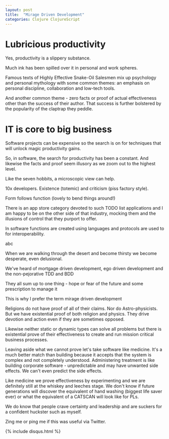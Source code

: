 ```yaml
---
layout: post
title:  "Mirage Driven Development"
categories: Clojure ClojureScript
---
```


# Lubricious productivity

Yes, productivity is a slippery substance.

Much ink has been spilled over it in personal and work spheres.

Famous texts of Highly Effective Snake-Oil Salesmen mix up psychology and personal mythology with some common themes: an emphasis on personal discipline, collaboration and low-tech tools.

And another common theme - zero facts or proof of actual effectiveness other than the success of their author. That success is further bolstered by the popularity of the claptrap they peddle.

# IT is core to big business

Software projects can be expensive so the search is on for techniques that will unlock magic productivity gains.

So, in software, the search for productivity has been a constant. And likewise the facts and proof seem illusory as we zoom out to the highest level.

Like the seven hobbits, a microscopic view can help.

10x developers. Existence (totemic) and criticism (piss factory style).

Form follows function (lovely to bend things around!)

There is an app store category devoted to such TODO list applications and I am happy to be on the other side of that industry, mocking them and the illusions of control that they purport to offer.

In software functions are created using languages and protocols are used to for  interoperability.

abc

When we are walking through the desert and become thirsty we become desperate, even delusional.

We've heard of mortgage driven development, ego driven development and the non-pejorative TDD and BDD

They all sum up to one thing - hope or fear of the future and some prescription to manage it

This is why I prefer the term mirage driven development

Religions do not have proof of all of their claims. Nor do Astro-physicists. But we have existential proof of both religion and physics. They drive devotion and action even if they are sometimes opposed.

Likewise neither static or dynamic types can solve all problems but there is existential prove of their effectiveness to create and run mission critical business processes.

Leaving aside what we cannot prove let's take software like medicine. It's a much better match than building because it accepts that the system is complex and not completely understood. Administering treatment is like building corporate software - unpredictable and may have unwanted side effects. We can't even predict the side effects.

Like medicine we prove effectiveness by experimenting and we are definitely still at the whiskey and leeches stage. We don't know if future generations will discover the equivalent of hand washing (biggest life saver ever) or what the equivalent of a CATSCAN will look like for PLs.

We do know that people crave certainty and leadership and are suckers for a confident huckster such as myself.

Zing me or ping me if this was useful via Twitter.

{% include disqus.html %}

